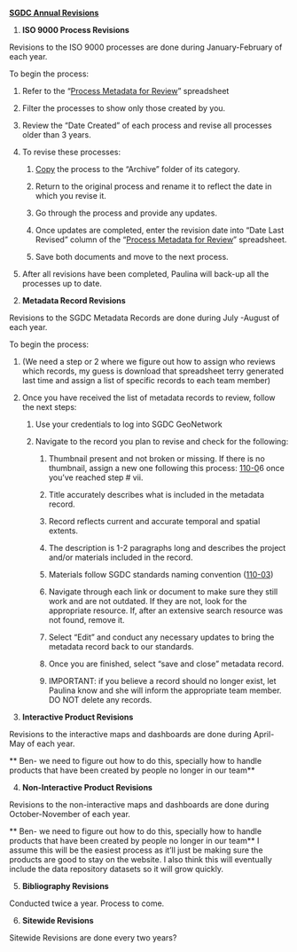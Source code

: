 **<u>SGDC Annual Revisions</u>**

1.  **ISO 9000 Process Revisions**

Revisions to the ISO 9000 processes are done during <span class="mark">January-February</span> of each year.

To begin the process:

1.  Refer to the “[Process Metadata for Review](https://pacificsalmonfoundation-my.sharepoint.com/:x:/g/personal/psalinasruiz_psf_ca/ESFI95z2Q9VEifi2iB0TP4oB9NBLaVPKsD1jDh3tMjcPeg?e=KTbW4o)” spreadsheet

2.  Filter the processes to show only those created by you.

3.  Review the “Date Created” of each process and revise all processes older than <span class="mark">3 years.</span>

4.  To revise these processes:

    1.  <u>Copy</u> the process to the “Archive” folder of its category.

    2.  Return to the original process and rename it to reflect the date in which you revise it.

    3.  Go through the process and provide any updates.

    4.  Once updates are completed, enter the revision date into “Date Last Revised” column of the “[Process Metadata for Review](https://pacificsalmonfoundation-my.sharepoint.com/:x:/g/personal/psalinasruiz_psf_ca/ESFI95z2Q9VEifi2iB0TP4oB9NBLaVPKsD1jDh3tMjcPeg?e=KTbW4o)” spreadsheet.

    5.  Save both documents and move to the next process.

5.  After all revisions have been completed, Paulina will back-up all the processes up to date.

<!-- -->

2.  **Metadata Record Revisions**

Revisions to the SGDC Metadata Records are done during <span class="mark">July -August</span> of each year.

To begin the process:

1.  <span class="mark">(We need a step or 2 where we figure out how to assign who reviews which records, my guess is download that spreadsheet terry generated last time and assign a list of specific records to each team member)</span>

2.  Once you have received the list of metadata records to review, follow the next steps:

    1.  Use your credentials to log into SGDC GeoNetwork

    2.  Navigate to the record you plan to revise and check for the following:

        1.  Thumbnail present and not broken or missing. If there is no thumbnail, assign a new one following this process: [110-0](https://pacificsalmonfoundation-my.sharepoint.com/:w:/g/personal/psalinasruiz_psf_ca/EQdIk9uxw4dLhZiYUZNMFgkBGcktBKNOGNw0tCPr_BFmhg?e=2AAiAj)6 once you’ve reached step \# vii.

        2.  Title accurately describes what is included in the metadata record.

        3.  Record reflects current and accurate temporal and spatial extents.

        4.  The description is 1-2 paragraphs long and describes the project and/or materials included in the record.

        5.  Materials follow SGDC standards naming convention ([110-03](https://pacificsalmonfoundation-my.sharepoint.com/:w:/g/personal/psalinasruiz_psf_ca/EdlYTBgfCqdKmNgEIY6JqQMBPIXGjcBLzHHX4_E26C1nHg?e=if2brE))

        6.  Navigate through each link or document to make sure they still work and are not outdated. If they are not, look for the appropriate resource. If, after an extensive search resource was not found, remove it.

        7.  Select “Edit” and conduct any necessary updates to bring the metadata record back to our standards.

        8.  Once you are finished, select “save and close” metadata record.

        9.  IMPORTANT: if you believe a record should no longer exist, let Paulina know and she will inform the appropriate team member. DO NOT delete any records.

<!-- -->

3.  **Interactive Product Revisions**

Revisions to the interactive maps and dashboards are done during <span class="mark">April-May</span> of each year.

<span class="mark">\*\* Ben- we need to figure out how to do this, specially how to handle products that have been created by people no longer in our team\*\*</span>

4.  **Non-Interactive Product Revisions**

Revisions to the non-interactive maps and dashboards are done during <span class="mark">October-November</span> of each year.

<span class="mark">\*\* Ben- we need to figure out how to do this, specially how to handle products that have been created by people no longer in our team\*\*</span> I assume this will be the easiest process as it’ll just be making sure the products are good to stay on the website. I also think this will eventually include the data repository datasets so it will grow quickly.

5.  **Bibliography Revisions**

Conducted twice a year. Process to come.

6.  **Sitewide Revisions**

Sitewide Revisions are <span class="mark">done every two years?</span>
